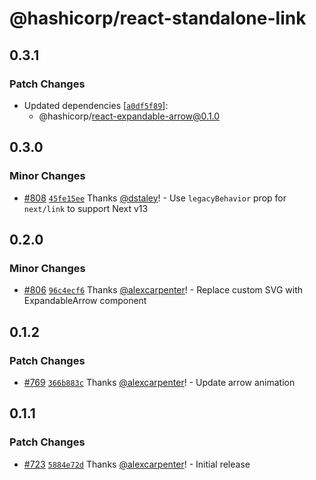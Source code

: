 # @hashicorp/react-standalone-link

## 0.3.1

### Patch Changes

- Updated dependencies [[`a0df5f89`](https://github.com/hashicorp/react-components/commit/a0df5f899ac43033032bbe0559f53b6897ae0ca1)]:
  - @hashicorp/react-expandable-arrow@0.1.0

## 0.3.0

### Minor Changes

- [#808](https://github.com/hashicorp/react-components/pull/808) [`45fe15ee`](https://github.com/hashicorp/react-components/commit/45fe15eec86e09d324624b0398e81edd92b3af37) Thanks [@dstaley](https://github.com/dstaley)! - Use `legacyBehavior` prop for `next/link` to support Next v13

## 0.2.0

### Minor Changes

- [#806](https://github.com/hashicorp/react-components/pull/806) [`96c4ecf6`](https://github.com/hashicorp/react-components/commit/96c4ecf6c82d3cc947c0c41faea499ce808180ab) Thanks [@alexcarpenter](https://github.com/alexcarpenter)! - Replace custom SVG with ExpandableArrow component

## 0.1.2

### Patch Changes

- [#769](https://github.com/hashicorp/react-components/pull/769) [`366b883c`](https://github.com/hashicorp/react-components/commit/366b883c00525ff84436ff8a6b16bd676f298be2) Thanks [@alexcarpenter](https://github.com/alexcarpenter)! - Update arrow animation

## 0.1.1

### Patch Changes

- [#723](https://github.com/hashicorp/react-components/pull/723) [`5884e72d`](https://github.com/hashicorp/react-components/commit/5884e72d086a2851ddc65796c881f88a5d42fe19) Thanks [@alexcarpenter](https://github.com/alexcarpenter)! - Initial release
